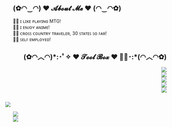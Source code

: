 <div>
   <ul align="left">
      <h2>(✿◠‿◠) ♥ 𝓐𝓫𝓸𝓾𝓽 𝓜𝓮 ♥ (◠‿◠✿)</h2>
      <div align="left">
       🧙‍♂️ ɪ ʟɪᴋᴇ ᴘʟᴀʏɪɴɢ MTG! </br>
       🧙‍♂️ ɪ ᴇɴᴊᴏʏ ᴀɴɪᴍᴇ! </br>
       🧙‍♂️ ᴄʀᴏꜱꜱ ᴄᴏᴜɴᴛʀʏ ᴛʀᴀᴠᴇʟᴇʀ, 30 ꜱᴛᴀᴛᴇꜱ ꜱᴏ ꜰᴀʀ! </br>
       🧙‍♂️ ꜱᴇʟꜰ ᴇᴍᴘʟᴏʏᴇᴅ! </br>
      </div>
   </ul>
</div>

<div>
   <ul align="right">
      <h2>(✿◠︿◠)*:･ﾟ✧ ♥ 𝓣𝓸𝓸𝓵 𝓑𝓸𝔁 ♥ ✧ﾟ･:*(◠︿◠✿)</h2>
      <div>
         <a href="https://skillicons.dev">
            <img src="https://skillicons.dev/icons?i=java,kotlin,c,cs,cpp" />
         </a>
      </div>
      <div>
         <a href="https://skillicons.dev">
            <img src="https://skillicons.dev/icons?i=javascript,nodejs,bash" />
         </a>
      </div>
      <div>
         <a href="https://skillicons.dev">
            <img src="https://skillicons.dev/icons?i=html,css" />
         </a>
      </div>
      <div>
         <a href="https://skillicons.dev">
            <img src="https://skillicons.dev/icons?i=sqlite,mysql" />
         </a>
      </div>
      <div>
         <a href="https://skillicons.dev">
            <img src="https://skillicons.dev/icons?i=idea,photoshop,illustrator,androidstudio" />
         </a>
      </div>
  </ul>
</div>
<h2></h2>
<p align="left"><img src="https://i.gifer.com/origin/e2/e2917a322c5c7247c308d53725f0189f_w200.gif"/></p>

<ul>
    <p align="left">
        <a href="https://github.com/official-wizard" style="width: 1000px;">
            <img src="https://github-readme-stats.vercel.app/api/top-langs/?username=official-wizard&layout=compact&theme=radical&cache_seconds=1&card_width=445&langs_count=8" />
        </a>
        <br />
        <a href="https://github.com/official-wizard">
            <img src="https://github-readme-stats.vercel.app/api?show_owner=true&include_all_commits=true&count_private=true&username=official-wizard&show_icons=true&theme=radical&cache_seconds=1" />
        </a>
        <br />
    </p>
</ul>
